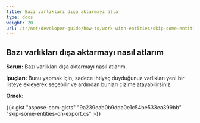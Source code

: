 ```yaml
---
title: Bazı varlıkları dışa aktarmayı atla
type: docs
weight: 20
url: /tr/net/developer-guide/how-to/work-with-entities/skip-some-entities-on-export/
---
```



## **Bazı varlıkları dışa aktarmayı nasıl atlarım**

**Sorun:** Bazı varlıkları dışa aktarmayı nasıl atlarım.

**İpuçları:** Bunu yapmak için, sadece ihtiyaç duyduğunuz varlıkları yeni bir listeye ekleyerek seçebilir ve ardından bunları çizime atayabilirsiniz.

**Örnek:**

{{< gist "aspose-com-gists" "9a239eab0b9dda0e1c54be533ea399bb" "skip-some-entities-on-export.cs" >}}
